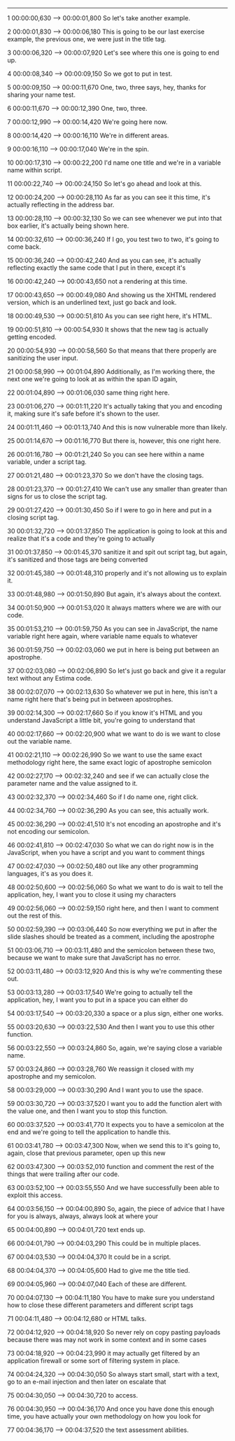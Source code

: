 





---

1
00:00:00,630 --> 00:00:01,800
So let's take another example.

2
00:00:01,830 --> 00:00:06,180
This is going to be our last exercise example, the previous one, we were just in the title tag.

3
00:00:06,320 --> 00:00:07,920
Let's see where this one is going to end up.

4
00:00:08,340 --> 00:00:09,150
So we got to put in test.

5
00:00:09,150 --> 00:00:11,670
One, two, three says, hey, thanks for sharing your name test.

6
00:00:11,670 --> 00:00:12,390
One, two, three.

7
00:00:12,990 --> 00:00:14,420
We're going here now.

8
00:00:14,420 --> 00:00:16,110
We're in different areas.

9
00:00:16,110 --> 00:00:17,040
We're in the spin.

10
00:00:17,310 --> 00:00:22,200
I'd name one title and we're in a variable name within script.

11
00:00:22,740 --> 00:00:24,150
So let's go ahead and look at this.

12
00:00:24,200 --> 00:00:28,110
As far as you can see it this time, it's actually reflecting in the address bar.

13
00:00:28,110 --> 00:00:32,130
So we can see whenever we put into that box earlier, it's actually being shown here.

14
00:00:32,610 --> 00:00:36,240
If I go, you test two to two, it's going to come back.

15
00:00:36,240 --> 00:00:42,240
And as you can see, it's actually reflecting exactly the same code that I put in there, except it's

16
00:00:42,240 --> 00:00:43,650
not a rendering at this time.

17
00:00:43,650 --> 00:00:49,080
And showing us the XHTML rendered version, which is an underlined text, just go back and look.

18
00:00:49,530 --> 00:00:51,810
As you can see right here, it's HTML.

19
00:00:51,810 --> 00:00:54,930
It shows that the new tag is actually getting encoded.

20
00:00:54,930 --> 00:00:58,560
So that means that there properly are sanitizing the user input.

21
00:00:58,990 --> 00:01:04,890
Additionally, as I'm working there, the next one we're going to look at as within the span ID again,

22
00:01:04,890 --> 00:01:06,030
same thing right here.

23
00:01:06,270 --> 00:01:11,220
It's actually taking that you and encoding it, making sure it's safe before it's shown to the user.

24
00:01:11,460 --> 00:01:13,740
And this is now vulnerable more than likely.

25
00:01:14,670 --> 00:01:16,770
But there is, however, this one right here.

26
00:01:16,780 --> 00:01:21,240
So you can see here within a name variable, under a script tag.

27
00:01:21,480 --> 00:01:23,370
So we don't have the closing tags.

28
00:01:23,370 --> 00:01:27,410
We can't use any smaller than greater than signs for us to close the script tag.

29
00:01:27,420 --> 00:01:30,450
So if I were to go in here and put in a closing script tag.

30
00:01:32,720 --> 00:01:37,850
The application is going to look at this and realize that it's a code and they're going to actually

31
00:01:37,850 --> 00:01:45,370
sanitize it and spit out script tag, but again, it's sanitized and those tags are being converted

32
00:01:45,380 --> 00:01:48,310
properly and it's not allowing us to explain it.

33
00:01:48,980 --> 00:01:50,890
But again, it's always about the context.

34
00:01:50,900 --> 00:01:53,020
It always matters where we are with our code.

35
00:01:53,210 --> 00:01:59,750
As you can see in JavaScript, the name variable right here again, where variable name equals to whatever

36
00:01:59,750 --> 00:02:03,060
we put in here is being put between an apostrophe.

37
00:02:03,080 --> 00:02:06,890
So let's just go back and give it a regular text without any Estima code.

38
00:02:07,070 --> 00:02:13,630
So whatever we put in here, this isn't a name right here that's being put in between apostrophes.

39
00:02:14,300 --> 00:02:17,660
So if you know it's HTML and you understand JavaScript a little bit, you're going to understand that

40
00:02:17,660 --> 00:02:20,900
what we want to do is we want to close out the variable name.

41
00:02:21,110 --> 00:02:26,990
So we want to use the same exact methodology right here, the same exact logic of apostrophe semicolon

42
00:02:27,170 --> 00:02:32,240
and see if we can actually close the parameter name and the value assigned to it.

43
00:02:32,370 --> 00:02:34,460
So if I do name one, right click.

44
00:02:34,760 --> 00:02:36,290
As you can see, this actually work.

45
00:02:36,290 --> 00:02:41,510
It's not encoding an apostrophe and it's not encoding our semicolon.

46
00:02:41,810 --> 00:02:47,030
So what we can do right now is in the JavaScript, when you have a script and you want to comment things

47
00:02:47,030 --> 00:02:50,480
out like any other programming languages, it's as you does it.

48
00:02:50,600 --> 00:02:56,060
So what we want to do is wait to tell the application, hey, I want you to close it using my characters

49
00:02:56,060 --> 00:02:59,150
right here, and then I want to comment out the rest of this.

50
00:02:59,390 --> 00:03:06,440
So now everything we put in after the slide slashes should be treated as a comment, including the apostrophe

51
00:03:06,710 --> 00:03:11,480
and the semicolon between these two, because we want to make sure that JavaScript has no error.

52
00:03:11,480 --> 00:03:12,920
And this is why we're commenting these out.

53
00:03:13,280 --> 00:03:17,540
We're going to actually tell the application, hey, I want you to put in a space you can either do

54
00:03:17,540 --> 00:03:20,330
a space or a plus sign, either one works.

55
00:03:20,630 --> 00:03:22,530
And then I want you to use this other function.

56
00:03:22,550 --> 00:03:24,860
So, again, we're saying close a variable name.

57
00:03:24,860 --> 00:03:28,760
We reassign it closed with my apostrophe and my semicolon.

58
00:03:29,000 --> 00:03:30,290
And I want you to use the space.

59
00:03:30,720 --> 00:03:37,520
I want you to add the function alert with the value one, and then I want you to stop this function.

60
00:03:37,520 --> 00:03:41,770
It expects you to have a semicolon at the end and we're going to tell the application to handle this.

61
00:03:41,780 --> 00:03:47,300
Now, when we send this to it's going to, again, close that previous parameter, open up this new

62
00:03:47,300 --> 00:03:52,010
function and comment the rest of the things that were trailing after our code.

63
00:03:52,100 --> 00:03:55,550
And we have successfully been able to exploit this access.

64
00:03:56,150 --> 00:04:00,890
So, again, the piece of advice that I have for you is always, always, always look at where your

65
00:04:00,890 --> 00:04:01,720
text ends up.

66
00:04:01,790 --> 00:04:03,290
This could be in multiple places.

67
00:04:03,530 --> 00:04:04,370
It could be in a script.

68
00:04:04,370 --> 00:04:05,600
Had to give me the title tied.

69
00:04:05,960 --> 00:04:07,040
Each of these are different.

70
00:04:07,130 --> 00:04:11,180
You have to make sure you understand how to close these different parameters and different script tags

71
00:04:11,480 --> 00:04:12,680
or HTML talks.

72
00:04:12,920 --> 00:04:18,920
So never rely on copy pasting payloads because there was may not work in some context and in some cases

73
00:04:18,920 --> 00:04:23,990
it may actually get filtered by an application firewall or some sort of filtering system in place.

74
00:04:24,320 --> 00:04:30,050
So always start small, start with a text, go to an e-mail injection and then later on escalate that

75
00:04:30,050 --> 00:04:30,720
to access.

76
00:04:30,950 --> 00:04:36,170
And once you have done this enough time, you have actually your own methodology on how you look for

77
00:04:36,170 --> 00:04:37,520
the text assessment abilities.